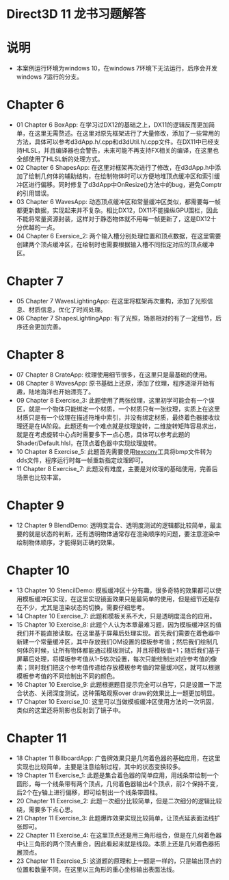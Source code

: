 # Direct3D 11 龙书习题解答

# 说明
* 本案例运行环境为windows 10，在windows 7环境下无法运行，后序会开发windows 7运行的分支。

# Chapter 6
* 01 Chapter 6 BoxApp: 在学习过DX12的基础之上，DX11的逻辑反而更加简单，在这里无需赘述。在这里对原先框架进行了大量修改，添加了一些常用的方法，具体可以参考d3dApp.h/.cpp和d3dUtil.h/.cpp文件。在DX11中已经支持HLSL，并且编译器也会警告，未来可能不再支持FX相关的编译，在这里也全部使用了HLSL新的处理方式。
* 02 Chapter 6 ShapesApp: 在这里对框架再次进行了修改，在d3dApp.h中添加了绘制几何体的辅助结构，在绘制物体时可以方便地堆顶点缓冲区和索引缓冲区进行偏移。同时修复了d3dApp中OnResize()方法中的bug，避免Comptr的引用错误。
* 03 Chapter 6 WavesApp: 动态顶点缓冲区和常量缓冲区类似，都需要每一帧都更新数据，实现起来并不复杂。相比DX12，DX11不能操纵GPU围栏，因此不能将常量资源封装，这样对于静态物体就不用每一帧更新了，这是DX12十分优越的一点。
* 04 Chapter 6 Exersice_2: 两个输入槽分别处理位置和顶点数据，在这里需要创建两个顶点缓冲区，在绘制时也需要根据输入槽不同指定对应的顶点缓冲区。

# Chapter 7
* 05 Chapter 7 WavesLightingApp: 在这里将框架再次重构，添加了光照信息、材质信息，优化了时间处理。
* 06 Chapter 7 ShapesLightingApp: 有了光照，场景相对的有了一定细节，后序还会更加完善。

# Chapter 8
* 07 Chapter 8 CrateApp: 纹理使用细节很多，在这里只是最基础的使用。
* 08 Chapter 8 WavesApp: 原书基础上还原，添加了纹理，程序逐渐开始有趣，陆地海洋也开始漂亮了。
* 09 Chapter 8 Exercise_3: 此题使用了两张纹理，这里初学可能会有一个误区，就是一个物体只能绑定一个材质，一个材质只有一张纹理，实质上在这里材质只是有一个纹理在描述符堆中索引，并没有绑定材质，最终着色器接收纹理还是在IA阶段。此题还有一个难点就是纹理旋转，二维旋转矩阵容易求出，就是在考虑旋转中心点时需要多下一点心思，具体可以参考此题的Shader/Default.hlsl，在顶点着色器中实现纹理旋转。
* 10 Chapter 8 Exercise_5: 此题首先需要使用[texconv](https://github.com/microsoft/DirectXTex/wiki/Texconv)工具将bmp文件转为dds文件，程序运行时每一帧重新指定纹理即可。
* 11 Chapter 8 Exercise_7: 此题没有难度，主要是对纹理的基础使用，完善后场景也比较丰富。

# Chapter 9
* 12 Chapter 9 BlendDemo: 透明度混合、透明度测试的逻辑都比较简单，最主要的就是状态的判断，还有透明物体通常存在渲染顺序的问题，要注意渲染中绘制物体顺序，才能得到正确的效果。

# Chapter 10
* 13 Chapter 10 StencilDemo: 模板缓冲区十分有趣，很多奇特的效果都可以使用模板缓冲区实现，在这里实现镜面效果只是最简单的使用，但是细节还是存在不少，尤其是渲染状态的切换，需要仔细思考。
* 14 Chapter 10 Exercise_7: 此题和模板关系不大，只是透明度混合的应用。
* 15 Chapter 10 Exercise_8: 此题个人认为本章最难习题，因为模板缓冲区的值我们并不能直接读取。在这里基于屏幕后处理实现。首先我们需要在着色器中新建一个常量缓冲区，其中存放我们OM设置的模板参考值；然后我们绘制几何体的时候，让所有物体都能通过模板测试，并且将模板值+1；随后我们基于屏幕后处理，将模板参考值从1-5依次设置，每次只能绘制出对应参考值的像素；同时我们把这个参考值传递给存放模板参考值的常量缓冲区，就可以根据模板参考值的不同绘制出不同的颜色。
* 16 Chapter 10 Exercise_9: 此题根据题目提示完全可以自写，只是设置一下混合状态、关闭深度测试，这种策略观察over draw的效果比上一题更加明显。
* 17 Chapter 10 Exercise_10: 这里可以当做模板缓冲区使用方法的一次巩固，类似的这里还将阴影也反射到了镜子中。

# Chapter 11
* 18 Chapter 11 BillboardApp: 广告牌效果只是几何着色器的基础应用，在这里实现也比较简单，主要是注意绘制过程，其中的状态变换较多。
* 19 Chapter 11 Exercise_1: 此题是集合着色器的简单应用，用线条带绘制一个圆形，每一个线条带有两个顶点，几何着色器输出4个顶点，前2个保持不变，后2个在y轴上进行偏移，即可绘制出一个线条带圆柱。
* 20 Chapter 11 Exercise_2: 此题一次细分比较简单，但是二次细分的逻辑比较绕，需要多下点心思。
* 21 Chapter 11 Exercise_3: 此题爆炸效果实现比较简单，让顶点延表面法线扩张即可。
* 22 Chapter 11 Exercise_4: 在这里顶点还是用三角形组合，但是在几何着色器中让三角形的两个顶点重合，因此看起来就是线段。本质上还是几何着色器拓展顶点。
* 23 Chapter 11 Exercise_5: 这道题的原理和上一题是一样的，只是输出顶点的位置和数量不同，在这里以三角形的重心坐标输出表面法线。